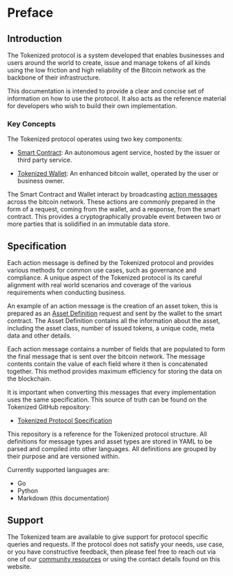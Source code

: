 # Preface

<a name="introduction"></a>
## Introduction

The Tokenized protocol is a system developed that enables businesses and users around the world to create, issue and manage tokens of all kinds using the low friction and high reliability of the Bitcoin network as the backbone of their infrastructure.

This documentation is intended to provide a clear and concise set of information on how to use the protocol. It also acts as the reference material for developers who wish to build their own implementation.

<a name="concepts"></a>
### Key Concepts

The Tokenized protocol operates using two key components:

- [Smart Contract](concepts/smart-contract): An autonomous agent service, hosted by the issuer or third party service.

- [Tokenized Wallet](concepts/wallet-platform): An enhanced bitcoin wallet, operated by the user or business owner.

The Smart Contract and Wallet interact by broadcasting [action messages](protocol-actions) across the bitcoin network. These actions are commonly prepared in the form of a request, coming from the wallet, and a response, from the smart contract. This provides a cryptographically provable event between two or more parties that is solidified in an immutable data store.

<a name="specification"></a>
## Specification

Each action message is defined by the Tokenized protocol and provides various  methods for common use cases, such as governance and compliance. A unique aspect of the Tokenized protocol is its careful alignment with real world scenarios and coverage of the various requirements when conducting business.

An example of an action message is the creation of an asset token, this is prepared as an [Asset Definition](#) request and sent by the wallet to the smart contract. The Asset Definition contains all the information about the asset, including the asset class, number of issued tokens, a unique code, meta data and other details.

Each action message contains a number of fields that are populated to form the final message that is sent over the bitcoin network. The message contents contain the value of each field where it then is concatenated together. This method provides maximum efficiency for storing the data on the blockchain.

It is important when converting this messages that every implementation uses the same specification. This source of truth can be found on the Tokenized GitHub repository:

- [Tokenized Protocol Specification](https://github.com/tokenized/specification)

This repository is a reference for the Tokenized protocol structure. All definitions for message types and asset types are stored in YAML to be parsed and compiled into other languages. All definitions are grouped by their purpose and are versioned within.

Currently supported languages are:

* Go
* Python
* Markdown (this documentation)

<a name="support"></a>
## Support

The Tokenized team are available to give support for protocol specific queries and requests. If the protocol does not satisfy your needs, use case, or you have constructive feedback, then please feel free to reach out via one of our [community resources](/community) or using the contact details found on this website.
